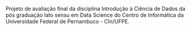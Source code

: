 Projeto de avaliação final da disciplina Introdução à Ciência de Dados da pós graduação lato sensu em Data Science
do Centro de Informática da Universidade Federal de Pernambuco - CIn/UFPE.
